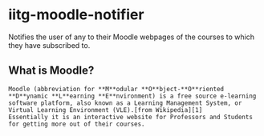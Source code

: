 iitg-moodle-notifier
====================

Notifies the user of any to their Moodle webpages of the courses to which they have subscribed to.

What is Moodle?
---------------

    Moodle (abbreviation for **M**odular **O**bject-**O**riented **D**ynamic **L**earning **E**nvironment) is a free source e-learning software platform, also known as a Learning Management System, or Virtual Learning Environment (VLE).[from Wikipedia][1]
    Essentially it is an interactive website for Professors and Students for getting more out of their courses.




[1]: http://en.wikipedia.org/wiki/Moodle
